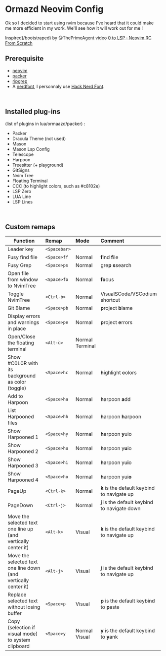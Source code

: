 # Ormazd Neovim Config

Ok so I decided to start using nvim because I've heard that it could make me more efficient in my work. We'll see how it will work out for me !

Inspired(/bootstraped) by @ThePrimeAgent video [0 to LSP : Neovim RC From Scratch](https://www.youtube.com/watch?v=w7i4amO\_zaE)

## Prerequisite

- [neovim](https://github.com/neovim/neovim)
- [packer](https://github.com/wbthomason/packer.nvim)
- [ripgrep](https://github.com/BurntSushi/ripgrep)
- A [nerdfont](https://www.nerdfonts.com/font-downloads), I personnaly use [Hack Nerd Font](https://github.com/ryanoasis/nerd-fonts/releases/download/v3.0.2/Hack.zip).

<br>

## Installed plug-ins

(list of plugins in lua/ormaazd/packer) :
- Packer
- Dracula Theme (not used)
- Mason
- Mason Lsp Config
- Telescope
- Harpoon
- Treesitter (+ playground)
- GitSigns
- Nvim Tree
- Floating Terminal
- CCC (to highlight colors, such as #c8102e)
- LSP Zero
- LUA Line
- LSP Lines

<br>

## Custom remaps

Function | Remap | Mode | Comment
---------|:------|:-----|:-------|
Leader key | `<Spacebar>` |   |   |
Fusy find file | `<Space>ff`| Normal | **f**ind **f**ile
Fusy Grep | `<Space>ps`| Normal | gre**p** **s**search
Open file from window to NvimTree | `<Space>fo`| Normal | **fo**cus
Toggle NvimTree | `<Ctrl-b>` | Normal | VisualSCode/VSCodium shortcut
Git Blame | `<Space>pb`| Normal | **p**roject **b**lame
Display errors and warnings in place | `<Space>pe`| Normal | **p**roject **e**rrors
Open/Close the floating terminal | `<Alt-ù>` | Normal<br>Terminal |  |
Show #C0L0R with its background as color (toggle) | `<Space>hc` | Normal | **h**ighlight **c**olors
Add to Harpoon | `<Space>ha` | Normal | **h**arpoon **a**dd
List Harpooned files | `<Space>hh` | Normal | **h**arpoon **h**arpoon
Show Harpooned 1 | `<Space>hy` | Normal | **h**arpoon **y**uio
Show Harpooned 2 | `<Space>hu` | Normal | **h**arpoon y**u**io
Show Harpooned 3 | `<Space>hi` | Normal | **h**arpoon yu**i**o
Show Harpooned 4 | `<Space>ho` | Normal | **h**arpoon yui**o**
PageUp | `<Ctrl-k>` | Normal | **k** is the default keybind to navigate up
PageDown | `<Ctrl-j>` | Normal | **j** is the default keybind to navigate down
Move the selected text one line up (and vertically center it) | `<Alt-k>` | Visual | **k** is the default keybind to navigate up
Move the selected text one line down (and vertically center it) | `<Alt-j>` | Visual | **j** is the default keybind to navigate up
Replace selected text without losing buffer | `<Space>p` | Visual | **p** is the default keybind to **p**aste
Copy (selection if visual mode) to system clipboard | `<Space>y` | Normal<br>Visual | **y** is the default keybind to **y**ank
